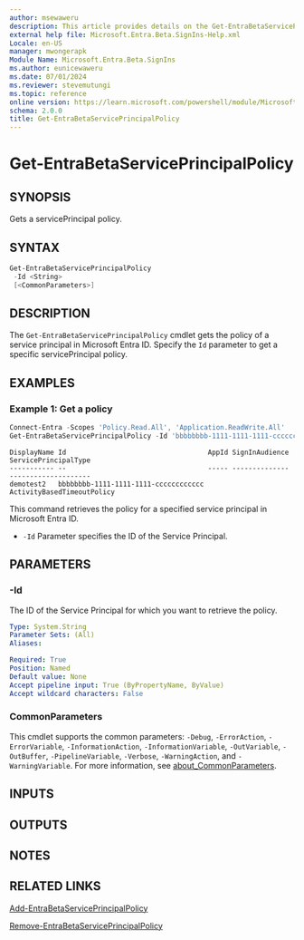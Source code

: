 ```yaml
---
author: msewaweru
description: This article provides details on the Get-EntraBetaServicePrincipalPolicy command.
external help file: Microsoft.Entra.Beta.SignIns-Help.xml
Locale: en-US
manager: mwongerapk
Module Name: Microsoft.Entra.Beta.SignIns
ms.author: eunicewaweru
ms.date: 07/01/2024
ms.reviewer: stevemutungi
ms.topic: reference
online version: https://learn.microsoft.com/powershell/module/Microsoft.Entra.Beta.SignIns/Get-EntraBetaServicePrincipalPolicy
schema: 2.0.0
title: Get-EntraBetaServicePrincipalPolicy
---
```


# Get-EntraBetaServicePrincipalPolicy

## SYNOPSIS

Gets a servicePrincipal policy.

## SYNTAX

```powershell
Get-EntraBetaServicePrincipalPolicy
 -Id <String>
 [<CommonParameters>]
```

## DESCRIPTION

The `Get-EntraBetaServicePrincipalPolicy` cmdlet gets the policy of a service principal in Microsoft Entra ID. Specify the `Id` parameter to get a specific servicePrincipal policy.

## EXAMPLES

### Example 1: Get a policy

```powershell
Connect-Entra -Scopes 'Policy.Read.All', 'Application.ReadWrite.All'
Get-EntraBetaServicePrincipalPolicy -Id 'bbbbbbbb-1111-1111-1111-cccccccccccc'
```

```Output
DisplayName Id                                   AppId SignInAudience ServicePrincipalType
----------- --                                   ----- -------------- --------------------
demotest2   bbbbbbbb-1111-1111-1111-cccccccccccc                      ActivityBasedTimeoutPolicy
```

This command retrieves the policy for a specified service principal in Microsoft Entra ID.

- `-Id` Parameter specifies the ID of the Service Principal.

## PARAMETERS

### -Id

The ID of the Service Principal for which you want to retrieve the policy.

```yaml
Type: System.String
Parameter Sets: (All)
Aliases:

Required: True
Position: Named
Default value: None
Accept pipeline input: True (ByPropertyName, ByValue)
Accept wildcard characters: False
```

### CommonParameters

This cmdlet supports the common parameters: `-Debug`, `-ErrorAction`, `-ErrorVariable`, `-InformationAction`, `-InformationVariable`, `-OutVariable`, `-OutBuffer`, `-PipelineVariable`, `-Verbose`, `-WarningAction`, and `-WarningVariable`. For more information, see [about_CommonParameters](https://go.microsoft.com/fwlink/?LinkID=113216).

## INPUTS

## OUTPUTS

## NOTES

## RELATED LINKS

[Add-EntraBetaServicePrincipalPolicy](Add-EntraBetaServicePrincipalPolicy.md)

[Remove-EntraBetaServicePrincipalPolicy](Remove-EntraBetaServicePrincipalPolicy.md)
